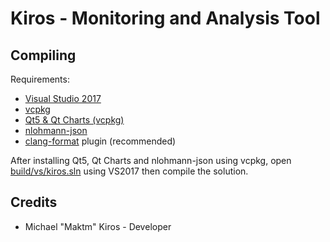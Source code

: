 # Kiros - Monitoring and Analysis Tool

## Compiling
Requirements:
* [Visual Studio 2017](https://goo.gl/DC4tpD)
* [vcpkg](https://goo.gl/fxkSTM)
* [Qt5 & Qt Charts (vcpkg)](https://goo.gl/523pHf)
* [nlohmann-json](https://goo.gl/qBHsQ4)
* [clang-format](https://goo.gl/NSQ6Qr) plugin (recommended)

After installing Qt5, Qt Charts and nlohmann-json using vcpkg, open
[build/vs/kiros.sln](build/vs/kiros.sln) using VS2017 then compile the solution.

## Credits
* Michael "Maktm" Kiros - Developer